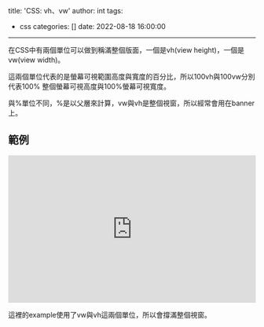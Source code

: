 title: 'CSS: vh、vw'
author: int
tags:
  - css
categories: []
date: 2022-08-18 16:00:00
---
在CSS中有兩個單位可以做到稱滿整個版面，一個是vh(view height)，一個是vw(view width)。

這兩個單位代表的是螢幕可視範圍高度與寬度的百分比，所以100vh與100vw分別代表100%
整個螢幕可視高度與100%螢幕可視寬度。

與%單位不同，%是以父層來計算，vw與vh是整個視窗，所以經常會用在banner上。

## 範例

<iframe height="300" style="width: 100%;" scrolling="no" title="vh and vw" src="https://codepen.io/intHuang/embed/mdxaXEZ?default-tab=html%2Cresult" frameborder="no" loading="lazy" allowtransparency="true" allowfullscreen="true">
  See the Pen <a href="https://codepen.io/intHuang/pen/mdxaXEZ">
  vh and vw</a> by int (<a href="https://codepen.io/intHuang">@intHuang</a>)
  on <a href="https://codepen.io">CodePen</a>.
</iframe>

這裡的example使用了vw與vh這兩個單位，所以會撐滿整個視窗。